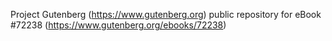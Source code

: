 Project Gutenberg (https://www.gutenberg.org) public repository
for eBook #72238 (https://www.gutenberg.org/ebooks/72238)
